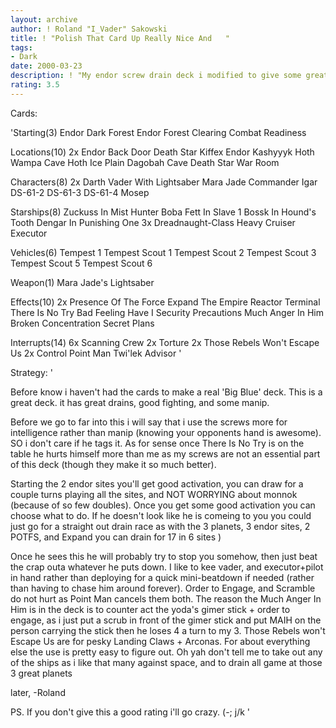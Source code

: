 ```yaml
---
layout: archive
author: ! Roland "I_Vader" Sakowski
title: ! "Polish That Card Up Really Nice And   "
tags:
- Dark
date: 2000-03-23
description: ! "My endor screw drain deck i modified to give some great fighting advantage"
rating: 3.5
---
```

Cards: 

'Starting(3)
Endor Dark Forest
Endor Forest Clearing
Combat Readiness

Locations(10)
2x Endor Back Door
Death Star
Kiffex
Endor
Kashyyyk
Hoth Wampa Cave
Hoth Ice Plain
Dagobah Cave
Death Star War Room

Characters(8)
2x Darth Vader With Lightsaber
Mara Jade
Commander Igar
DS-61-2
DS-61-3
DS-61-4
Mosep

Starships(8)
Zuckuss In Mist Hunter
Boba Fett In Slave 1
Bossk In Hound's Tooth
Dengar In Punishing One
3x Dreadnaught-Class Heavy Cruiser
Executor

Vehicles(6)
Tempest 1
Tempest Scout 1
Tempest Scout 2
Tempest Scout 3
Tempest Scout 5
Tempest Scout 6

Weapon(1)
Mara Jade's Lightsaber

Effects(10)
2x Presence Of The Force
Expand The Empire
Reactor Terminal
There Is No Try
Bad Feeling Have I
Security Precautions
Much Anger In Him
Broken Concentration
Secret Plans

Interrupts(14)
6x Scanning Crew
2x Torture
2x Those Rebels Won't Escape Us
2x Control
Point Man
Twi'lek Advisor '

Strategy: '

Before know i haven't had the cards to make a real 'Big Blue' deck. This is a great deck. it has great drains, good fighting, and some manip.

Before we go to far into this i will say that i use the screws more for intelligence rather than manip (knowing your opponents hand is awesome). SO i don't care if he tags it. As for sense once There Is No Try is on the table he hurts himself more than me as my screws are not an essential part of this deck (though they make it so much better).

Starting the 2 endor sites you'll get good activation, you can draw for a couple turns playing all the sites, and NOT WORRYING about monnok (because of so few doubles). Once you get some good activation you can choose what to do.	If he doesn't look like he is comeing to you you could just go for a straight out drain race as with the 3 planets, 3 endor sites, 2 POTFS, and Expand you can drain for 17 in 6 sites )

Once he sees this he will probably try to stop you somehow, then just beat the crap outa whatever he puts down. I like to kee vader, and executor+pilot in hand rather than deploying for a quick mini-beatdown if needed (rather than having to chase him around forever). Order to Engage, and Scramble do not hurt as Point Man cancels them both. The reason the Much Anger In Him is in the deck is to counter act the yoda's gimer stick + order to engage, as i just put a scrub in front of the gimer stick and put MAIH on the person carrying the stick then he loses 4 a turn to my 3. Those Rebels won't Escape Us are for pesky Landing Claws + Arconas. For about everything else the use is pretty easy to figure out. Oh yah don't tell me to take out any of the ships as i like that many against space, and to drain all game at those 3 great planets

later,
-Roland

PS. If you don't give this a good rating i'll go crazy. (-; j/k '